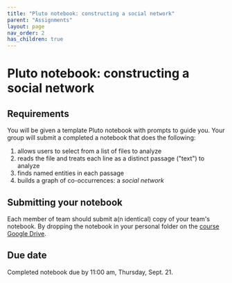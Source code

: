 ```yaml
---
title: "Pluto notebook: constructing a social network"
parent: "Assignments"
layout: page
nav_order: 2
has_children: true
---
```



# Pluto notebook: constructing a social network


## Requirements

You will be given a template Pluto notebook with prompts to guide you. Your group will submit a completed a notebook that does the following:

1. allows users to select from a list of files to analyze
2. reads the file and treats each line as a distinct passage ("text") to analyze
3. finds named entities in each passage
4. builds a graph of co-occurrences: a *social network*


## Submitting your notebook

Each member of team should submit a(n identical) copy of your team's notebook.  By dropping the notebook in your personal folder on the [course Google Drive](https://drive.google.com/drive/u/0/folders/16AqmgQKUxF0Rx-1DEO5KVcVYedKjzXiH).

## Due date

Completed notebook due by 11:00 am, Thursday, Sept. 21.
